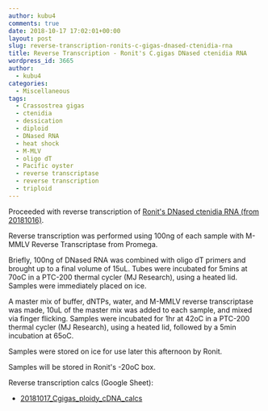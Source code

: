 ```yaml
---
author: kubu4
comments: true
date: 2018-10-17 17:02:01+00:00
layout: post
slug: reverse-transcription-ronits-c-gigas-dnased-ctenidia-rna
title: Reverse Transcription - Ronit's C.gigas DNased ctenidia RNA
wordpress_id: 3665
author:
  - kubu4
categories:
  - Miscellaneous
tags:
  - Crassostrea gigas
  - ctenidia
  - dessication
  - diploid
  - DNased RNA
  - heat shock
  - M-MLV
  - oligo dT
  - Pacific oyster
  - reverse transcriptase
  - reverse transcription
  - triploid
---
```


Proceeded with reverse transcription of [Ronit's DNased ctenidia RNA (from 20181016)](2018-10-16-dnase-treatment-ronits-c-gigas-ploiyddessication-ctenidia-rna.html).

Reverse transcription was performed using 100ng of each sample with M-MMLV Reverse Transcriptase from Promega.

Briefly, 100ng of DNased RNA was combined with oligo dT primers and brought up to a final volume of 15uL. Tubes were incubated for 5mins at 70oC in a PTC-200 thermal cycler (MJ Research), using a heated lid. Samples were immediately placed on ice.

A master mix of buffer, dNTPs, water, and M-MMLV reverse transcriptase was made, 10uL of the master mix was added to each sample, and mixed via finger flicking. Samples were incubated for 1hr at 42oC in a PTC-200 thermal cycler (MJ Research), using a heated lid, followed by a 5min incubation at 65oC.

Samples were stored on ice for use later this afternoon by Ronit.

Samples will be stored in Ronit's -20oC box.

Reverse transcription calcs (Google Sheet):





  * [20181017_Cgigas_ploidy_cDNA_calcs](https://docs.google.com/spreadsheets/d/12FNjWTYBOL44NqTkMhJXyAHbIA7dngZhoaswqF0aaAk/edit?usp=sharing)


